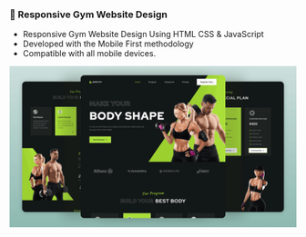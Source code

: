 ### 💪 Responsive Gym Website Design

- Responsive Gym Website Design Using HTML CSS & JavaScript
- Developed with the Mobile First methodology
- Compatible with all mobile devices.

![preview img](/preview.png)
